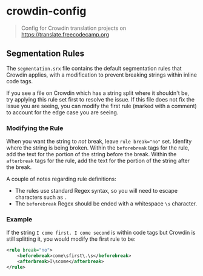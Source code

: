 # crowdin-config

> Config for Crowdin translation projects on https://translate.freecodecamp.org

## Segmentation Rules

The `segmentation.srx` file contains the default segmentation rules that Crowdin applies, with a modification to prevent breaking strings within inline code tags.

If you see a file on Crowdin which has a string split where it shouldn't be, try applying this rule set first to resolve the issue. If this file does not fix the issue you are seeing, you can modify the first rule (marked with a comment) to account for the edge case you are seeing.

### Modifying the Rule

When you want the string to *not* break, leave `rule break="no"` set. Idenfity where the string is being broken. Within the `beforebreak` tags for the rule, add the text for the portion of the string before the break. Within the `afterbreak` tags for the rule, add the text for the portion of the string after the break. 

A couple of notes regarding rule definitions:

- The rules use standard Regex syntax, so you will need to escape characters such as `.`
- The `beforebreak` Regex should be ended with a whitespace `\s` character.

### Example

If the string `I come first. I come second` is within code tags but Crowdin is still splitting it, you would modify the first rule to be:

```xml
<rule break="no">
    <beforebreak>come\sfirst\.\s</beforebreak>
    <afterbreak>I\scome</afterbreak>
</rule>
```
